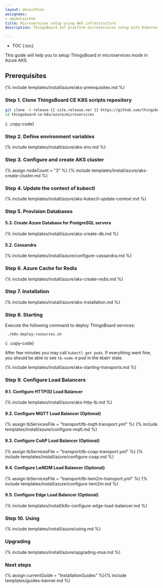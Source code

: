 ```yaml
---
layout: docwithnav
assignees:
- amykolaichuk
title: Microservices setup using AKS infrastructure
description: ThingsBoard IoT platform microservices setup with Kubernetes in Azure AKS 

---
```


* TOC
{:toc}

This guide will help you to setup ThingsBoard in microservices mode in Azure AKS.

## Prerequisites

{% include templates/install/azure/aks-prerequisites.md %}

### Step 1. Clone ThingsBoard CE K8S scripts repository

```bash
git clone -b release-{{ site.release.ver }} https://github.com/thingsboard/thingsboard-ce-k8s.git
cd thingsboard-ce-k8s/azure/microservices
```
{: .copy-code}

### Step 2. Define environment variables

{% include templates/install/azure/aks-env.md %}

### Step 3. Configure and create AKS cluster

{% assign nodeCount = "3" %}
{% include templates/install/azure/aks-create-cluster.md %}

### Step 4. Update the context of kubectl

{% include templates/install/azure/aks-kubectl-update-context.md %}

### Step 5. Provision Databases

#### 5.3. Create Azure Database for PostgreSQL servers

{% include templates/install/azure/aks-create-db.md %}

#### 5.2. Cassandra

{% include templates/install/azure/configure-cassandra.md %}

### Step 6. Azure Cache for Redis

{% include templates/install/azure/aks-create-redis.md %}

### Step 7. Installation

{% include templates/install/azure/aks-installation.md %}

### Step 8. Starting

Execute the following command to deploy ThingsBoard services:

```
 ./k8s-deploy-resources.sh
```
{: .copy-code}

After few minutes you may call `kubectl get pods`. If everything went fine, you should be able to see `tb-node-0` pod in the `READY` state.

{% include templates/install/azure/aks-starting-transports.md %}

### Step 9. Configure Load Balancers

#### 9.1. Configure HTTP(S) Load Balancer
{% include templates/install/azure/aks-http-lb.md %}

#### 9.2. Configure MQTT Load Balancer (Optional)

{% assign tbServicesFile = "transport/tb-mqtt-transport.yml" %}
{% include templates/install/azure/configure-mqtt.md %}

#### 9.3. Configure CoAP Load Balancer (Optional)

{% assign tbServicesFile = "transport/tb-coap-transport.yml" %}
{% include templates/install/azure/configure-coap.md %}

#### 9.4. Configure LwM2M Load Balancer (Optional)

{% assign tbServicesFile = "transport/tb-lwm2m-transport.yml" %}
{% include templates/install/azure/configure-lwm2m.md %}

#### 9.5. Configure Edge Load Balancer (Optional)

{% include templates/install/k8s-configure-edge-load-balancer.md %}

### Step 10. Using

{% include templates/install/azure/using.md %}

### Upgrading

{% include templates/install/azure/upgrading-msa.md %}

### Next steps

{% assign currentGuide = "InstallationGuides" %}{% include templates/guides-banner.md %}

